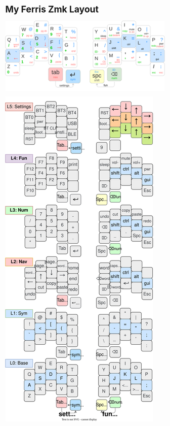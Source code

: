 
# My Ferris Zmk Layout

![sweep-layout](./images/BaseKeymap.svg)

![sweep-layout](./images/Keymap.drawio.svg)
